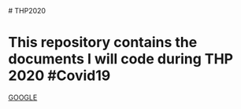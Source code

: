<!DOCTYPE html>
<html lang=en>
  # THP2020
  <head>
    <meta charset="utf-8">
    <title>Wildstef</title>
  </head>
  <body>
    <h1>This repository contains the documents I will code during THP 2020 #Covid19</h1>
    <a href=DAY02>GOOGLE</a>
  </body>
</html>

